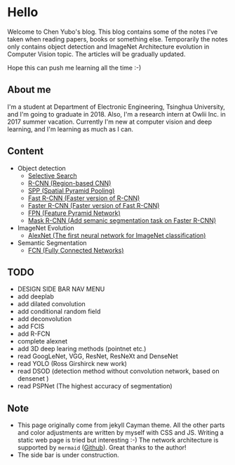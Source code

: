 # Hello

Welcome to Chen Yubo's blog. This blog contains some of the notes I've taken when reading papers, books or something else. Temporarily the notes only contains object detection and ImageNet Architecture evolution in Computer Vision topic. The articles will be gradually updated. 

Hope this can push me learning all the time :-)

## About me

I'm a student at Department of Electronic Engineering, Tsinghua University, and I'm going to graduate in 2018. Also, I'm a research intern at Owlii Inc. in 2017 summer vacation. Currently I'm new at computer vision and deep learning, and I'm learning as much as I can. 

## Content

- Object detection
   - [Selective Search](Object_detection/Selective_Search.md)
   - [R-CNN (Region-based CNN)](Object_detection/R-CNN.md)
   - [SPP (Spatial Pyramid Pooling)](Object_detection/SPP.md)
   - [Fast R-CNN (Faster version of R-CNN)](Object_detection/Fast_R-CNN.md)
   - [Faster R-CNN (Faster version of Fast R-CNN)](Object_detection/Faster_R-CNN.md)
   - [FPN (Feature Pyramid Network)](Object_detection/FPN.md)
   - [Mask R-CNN (Add semanic segmentation task on Faster R-CNN)](Object_detection/Mask_R-CNN.md)
- ImageNet Evolution
   - [AlexNet (The first neural network for ImageNet classification)](ImageNet_evolution/AlexNet.md)
- Semantic Segmentation
   - [FCN (Fully Connected Networks)](Semantic_segmentation/FCN.md)

## TODO

- DESIGN SIDE BAR NAV MENU
- add deeplab
- add dilated convolution
- add conditional random field
- add deconvolution
- add FCIS
- add R-FCN
- complete alexnet
- add 3D deep learing methods (pointnet etc.)
- read GoogLeNet, VGG, ResNet, ResNeXt and DenseNet
- read YOLO (Ross Girshirck new work)
- read DSOD (detection method without convolution network, based on densenet )
- read PSPNet (The highest accuracy of segmentation)

## Note

- This page originally come from jekyll Cayman theme. All the other parts and color adjustments are written by myself with CSS and JS. Writing a static web page is tried but interesting :-) The network architecture is supported by ```mermaid``` ([Github](https://github.com/knsv/mermaid)). Great thanks to the author!
- The side bar is under construction.